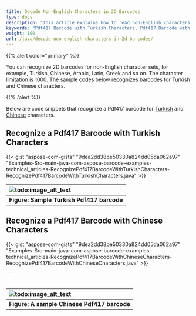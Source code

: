 ```yaml
---
title: Decode Non-English Characters in 2D Barcodes
type: docs
description: "This article explains how to read non-English characters in 2D Barcode. How to recognize PDF417 barcode with Turkish and Chinese characters."
keywords: "Pdf417 Barcode with Turkish Characters, Pdf417 Barcode with Chinese Characters, PDF417 Barcode, Non-English Character Barcode, Aspose.BarCode, Read Barcode Java"
weight: 100
url: /java/decode-non-english-characters-in-2d-barcodes/
---
```


{{% alert color="primary" %}} 

You can recognize 2D barcodes for non-English character sets, for example, Turkish, Chinese, Arabic, Latin, Greek and so on. The character limitation is 1000. The sample codes below recognizes barcodes for Turkish and Chinese characters.

{{% /alert %}} 

Below are code snippets that recognize a Pdf417 barcode for [Turkish](/barcode/java/decode-non-english-characters-in-2d-barcodes/) and [Chinese](/barcode/java/decode-non-english-characters-in-2d-barcodes/) characters.
## **Recognize a Pdf417 Barcode with Turkish Characters**


{{< gist "aspose-com-gists" "9dea2dd38be50330a824dd05da062a97" "Examples-Src-main-java-com-aspose-barcode-examples-technical_articles-RecognizePdf417BarcodeWithTurkishCharacters-RecognizePdf417BarcodeWithTurkishCharacters.java" >}}

|![todo:image_alt_text](http://i.imgur.com/g9K8SE7.png)|
| :- |
|**Figure: Sample Turkish Pdf417 barcode**|
## **Recognize a Pdf417 Barcode with Chinese Characters**


{{< gist "aspose-com-gists" "9dea2dd38be50330a824dd05da062a97" "Examples-Src-main-java-com-aspose-barcode-examples-technical_articles-RecognizePdf417BarcodeWithChineseCharacters-RecognizePdf417BarcodeWithChineseCharacters.java" >}}

| |
| :- |


|![todo:image_alt_text](http://i.imgur.com/QCCL9n4.png)|
| :- |
|**Figure: A sample Chinese Pdf417 barcode**|

